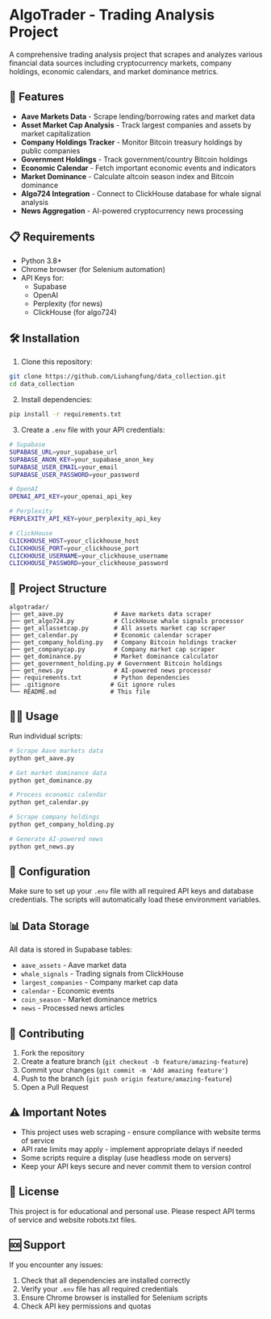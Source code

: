 # AlgoTrader - Trading Analysis Project

A comprehensive trading analysis project that scrapes and analyzes various financial data sources including cryptocurrency markets, company holdings, economic calendars, and market dominance metrics.

## 🚀 Features

- **Aave Markets Data** - Scrape lending/borrowing rates and market data
- **Asset Market Cap Analysis** - Track largest companies and assets by market capitalization
- **Company Holdings Tracker** - Monitor Bitcoin treasury holdings by public companies
- **Government Holdings** - Track government/country Bitcoin holdings
- **Economic Calendar** - Fetch important economic events and indicators
- **Market Dominance** - Calculate altcoin season index and Bitcoin dominance
- **Algo724 Integration** - Connect to ClickHouse database for whale signal analysis
- **News Aggregation** - AI-powered cryptocurrency news processing

## 📋 Requirements

- Python 3.8+
- Chrome browser (for Selenium automation)
- API Keys for:
  - Supabase
  - OpenAI
  - Perplexity (for news)
  - ClickHouse (for algo724)

## 🛠️ Installation

1. Clone this repository:
```bash
git clone https://github.com/Liuhangfung/data_collection.git
cd data_collection
```

2. Install dependencies:
```bash
pip install -r requirements.txt
```

3. Create a `.env` file with your API credentials:
```bash
# Supabase
SUPABASE_URL=your_supabase_url
SUPABASE_ANON_KEY=your_supabase_anon_key
SUPABASE_USER_EMAIL=your_email
SUPABASE_USER_PASSWORD=your_password

# OpenAI
OPENAI_API_KEY=your_openai_api_key

# Perplexity
PERPLEXITY_API_KEY=your_perplexity_api_key

# ClickHouse
CLICKHOUSE_HOST=your_clickhouse_host
CLICKHOUSE_PORT=your_clickhouse_port
CLICKHOUSE_USERNAME=your_clickhouse_username
CLICKHOUSE_PASSWORD=your_clickhouse_password
```

## 📁 Project Structure

```
algotradar/
├── get_aave.py              # Aave markets data scraper
├── get_algo724.py           # ClickHouse whale signals processor
├── get_allassetcap.py       # All assets market cap scraper
├── get_calendar.py          # Economic calendar scraper
├── get_company_holding.py   # Company Bitcoin holdings tracker
├── get_companycap.py        # Company market cap scraper
├── get_dominance.py         # Market dominance calculator
├── get_government_holding.py # Government Bitcoin holdings
├── get_news.py              # AI-powered news processor
├── requirements.txt         # Python dependencies
├── .gitignore              # Git ignore rules
└── README.md               # This file
```

## 🏃‍♂️ Usage

Run individual scripts:

```bash
# Scrape Aave markets data
python get_aave.py

# Get market dominance data
python get_dominance.py

# Process economic calendar
python get_calendar.py

# Scrape company holdings
python get_company_holding.py

# Generate AI-powered news
python get_news.py
```

## 🔧 Configuration

Make sure to set up your `.env` file with all required API keys and database credentials. The scripts will automatically load these environment variables.

## 📊 Data Storage

All data is stored in Supabase tables:
- `aave_assets` - Aave market data
- `whale_signals` - Trading signals from ClickHouse
- `largest_companies` - Company market cap data
- `calendar` - Economic events
- `coin_season` - Market dominance metrics
- `news` - Processed news articles

## 🤝 Contributing

1. Fork the repository
2. Create a feature branch (`git checkout -b feature/amazing-feature`)
3. Commit your changes (`git commit -m 'Add amazing feature'`)
4. Push to the branch (`git push origin feature/amazing-feature`)
5. Open a Pull Request

## ⚠️ Important Notes

- This project uses web scraping - ensure compliance with website terms of service
- API rate limits may apply - implement appropriate delays if needed
- Some scripts require a display (use headless mode on servers)
- Keep your API keys secure and never commit them to version control

## 📝 License

This project is for educational and personal use. Please respect API terms of service and website robots.txt files.

## 🆘 Support

If you encounter any issues:
1. Check that all dependencies are installed correctly
2. Verify your `.env` file has all required credentials
3. Ensure Chrome browser is installed for Selenium scripts
4. Check API key permissions and quotas 